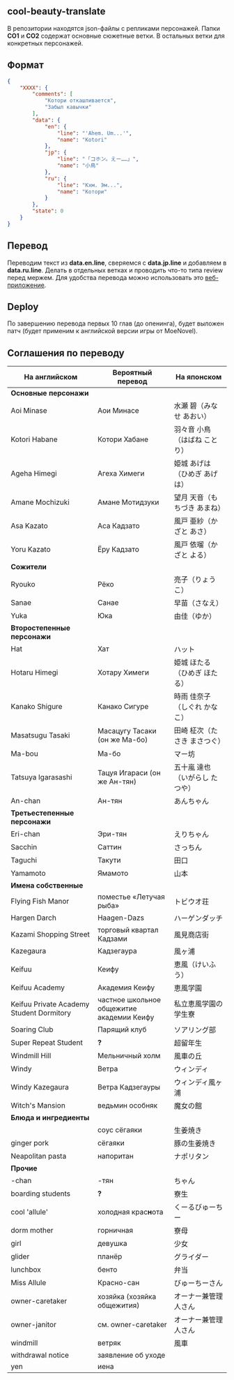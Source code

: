 ## cool-beauty-translate
В репозитории находятся json-файлы с репликами персонажей.
Папки **CO1** и **CO2** содержат основные сюжетные ветки. В остальных ветки для конкретных персонажей.

## Формат
```json
{
    "XXXX": {
        "comments": [
        	"Котори откашливается",
        	"Забыл кавычки"
        ],
        "data": {
            "en": {
                "line": "'Ahem. Um...'",
                "name": "Kotori"
            },
            "jp": {
                "line": "「コホン。えー……」",
                "name": "小鳥"
            },
            "ru": {
                "line": "Кхм. Эм...",
                "name": "Котори"
            }
        },
        "state": 0
    }
}
```

## Перевод
Переводим текст из **data.en.line**, сверяемся с **data.jp.line** и добавляем в **data.ru.line**. Делать в отдельных ветках и проводить что-то типа review перед мержем.
Для удобства перевода можно использовать это [веб-приложение](http://mongolrgata.github.io/mongolrgata-junkbox/trans-ws2json-v2/).

## Deploy
По завершению перевода первых 10 глав (до опенинга), будет выложен патч (будет применим к английской версии игры от MoeNovel).

## Соглашения по переводу
| На английском | Вероятный перевод | На японском |
| ------------- | ----------------- | ----------- |
| **Основные персонажи** | | |
| Aoi Minase                               | Аои Минасе                                | 水瀬 碧（みなせ あおい） |
| Kotori Habane                            | Котори Хабане                             | 羽々音 小鳥（はばね ことり） |
| Ageha Himegi                             | Агеха Химеги                              | 姫城 あげは（ひめぎ あげは） |
| Amane Mochizuki                          | Амане Мотидзуки                           | 望月 天音（もちづき あまね） |
| Asa Kazato                               | Аса Кадзато                               | 風戸 亜紗（かざと あさ） |
| Yoru Kazato                              | Ёру Кадзато                               | 風戸 依瑠（かざと よる） |
| **Сожители** | | |
| Ryouko                                   | Рёко                                      | 亮子（りょうこ） |
| Sanae                                    | Санае                                     | 早苗（さなえ） |
| Yuka                                     | Юка                                       | 由佳（ゆか） |
| **Второстепенные персонажи** | | |
| Hat                                      | Хат                                       | ハット |
| Hotaru Himegi                            | Хотару Химеги                             | 姫城 ほたる（ひめぎ ほたる） |
| Kanako Shigure                           | Канако Сигуре                             | 時雨 佳奈子（しぐれ かなこ） |
| Masatsugu Tasaki                         | Масацугу Тасаки (он же Ма-бо)             | 田崎 柾次（たさき まさつぐ） |
| Ma-bou                                   | Ма-бо                                     | マー坊 |
| Tatsuya Igarasashi                       | Тацуя Игараси (он же Ан-тян)              | 五十嵐 達也（いがらし たつや） |
| An-chan                                  | Ан-тян                                    | あんちゃん |
| **Третьестепенные персонажи** | | |
| Eri-chan                                 | Эри-тян                                   | えりちゃん |
| Sacchin                                  | Саттин                                    | さっちん |
| Taguchi                                  | Такути                                    | 田口 |
| Yamamoto                                 | Ямамото                                   | 山本 |
| **Имена собственные** | | |
| Flying Fish Manor                        | поместье «Летучая рыба»                   | トビウオ荘 |
| Hargen Darch                             | Haagen-Dazs                               | ハーゲンダッチ |
| Kazami Shopping Street                   | торговый квартал Кадзами                  | 風見商店街 |
| Kazegaura                                | Кадзегаура                                | 風ヶ浦 |
| Keifuu                                   | Кеифу                                     | 恵風（けいふう） |
| Keifuu Academy                           | Академия Кеифу                            | 恵風学園 |
| Keifuu Private Academy Student Dormitory | частное школьное общежитие академии Кеифу | 私立恵風学園の学生寮 |
| Soaring Club                             | Парящий клуб                              | ソアリング部 |
| Super Repeat Student                     | **?**                                     | 超留年生 |
| Windmill Hill                            | Мельничный холм                           | 風車の丘 |
| Windy                                    | Ветра                                     | ウィンディ |
| Windy Kazegaura                          | Ветра Кадзегауры                          | ウィンディ風ヶ浦 |
| Witch's Mansion                          | ведьмин особняк                           | 魔女の館 |
| **Блюда и ингредиенты** | | |
|                                          | соус сёгаяки                              | 生姜焼き |
| ginger pork                              | сёгаяки                                   | 豚の生姜焼き |
| Neapolitan pasta                         | напоритан                                 | ナポリタン |
| **Прочие** | | |
| -chan                                    | -тян                                      | ちゃん |
| boarding students                        | **?**                                     | 寮生 |
| cool 'allule'                            | холодная крас**н**ота                     | くーるびゅーちー |
| dorm mother                              | горничная                                 | 寮母 |
| girl                                     | девушка                                   | 少女 |
| glider                                   | планёр                                    | グライダー |
| lunchbox                                 | бенто                                     | 弁当 |
| Miss Allule                              | Красно-сан                                | びゅーちーさん |
| owner-caretaker                          | хозяйка (хозяйка общежития)               | オーナー兼管理人さん |
| owner-janitor                            | см. owner-caretaker                       | オーナー兼管理人さん |
| windmill                                 | ветряк                                    | 風車 |
| withdrawal notice                        | заявление об уходе                        | |
| yen                                      | иена                                      | |

